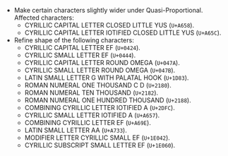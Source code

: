 * Make certain characters slightly wider under Quasi-Proportional. Affected characters:
  - CYRILLIC CAPITAL LETTER CLOSED LITTLE YUS (`U+A658`).
  - CYRILLIC CAPITAL LETTER IOTIFIED CLOSED LITTLE YUS (`U+A65C`).
* Refine shape of the following characters:
  - CYRILLIC CAPITAL LETTER EF (`U+0424`).
  - CYRILLIC SMALL LETTER EF (`U+0444`).
  - CYRILLIC CAPITAL LETTER ROUND OMEGA (`U+047A`).
  - CYRILLIC SMALL LETTER ROUND OMEGA (`U+047B`).
  - LATIN SMALL LETTER G WITH PALATAL HOOK (`U+1D83`).
  - ROMAN NUMERAL ONE THOUSAND C D (`U+2180`).
  - ROMAN NUMERAL TEN THOUSAND (`U+2182`).
  - ROMAN NUMERAL ONE HUNDRED THOUSAND (`U+2188`).
  - COMBINING CYRILLIC LETTER IOTIFIED A (`U+2DFC`).
  - CYRILLIC SMALL LETTER IOTIFIED A (`U+A657`).
  - COMBINING CYRILLIC LETTER EF (`U+A69E`).
  - LATIN SMALL LETTER AA (`U+A733`).
  - MODIFIER LETTER CYRILLIC SMALL EF (`U+1E042`).
  - CYRILLIC SUBSCRIPT SMALL LETTER EF (`U+1E060`).
